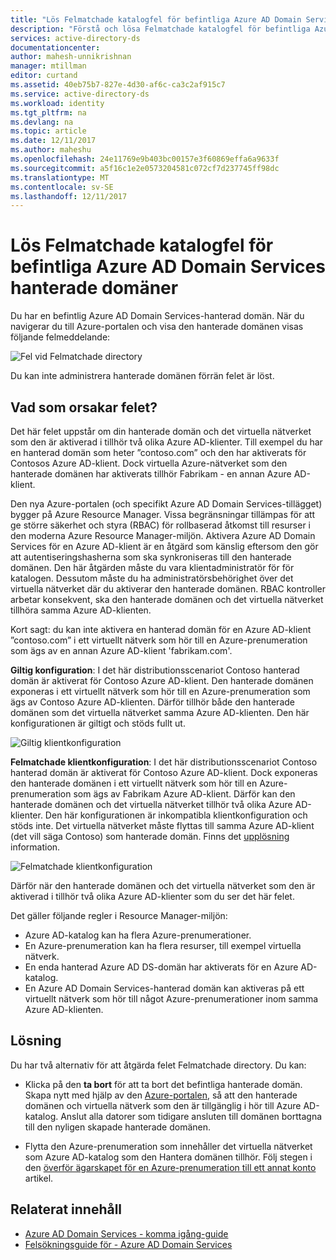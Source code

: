```yaml
---
title: "Lös Felmatchade katalogfel för befintliga Azure AD Domain Services hanterade domäner | Microsoft Docs"
description: "Förstå och lösa Felmatchade katalogfel för befintliga Azure AD Domain Services hanterade domäner"
services: active-directory-ds
documentationcenter: 
author: mahesh-unnikrishnan
manager: mtillman
editor: curtand
ms.assetid: 40eb75b7-827e-4d30-af6c-ca3c2af915c7
ms.service: active-directory-ds
ms.workload: identity
ms.tgt_pltfrm: na
ms.devlang: na
ms.topic: article
ms.date: 12/11/2017
ms.author: maheshu
ms.openlocfilehash: 24e11769e9b403bc00157e3f60869effa6a9633f
ms.sourcegitcommit: a5f16c1e2e0573204581c072cf7d237745ff98dc
ms.translationtype: MT
ms.contentlocale: sv-SE
ms.lasthandoff: 12/11/2017
---
```

# <a name="resolve-mismatched-directory-errors-for-existing-azure-ad-domain-services-managed-domains"></a>Lös Felmatchade katalogfel för befintliga Azure AD Domain Services hanterade domäner
Du har en befintlig Azure AD Domain Services-hanterad domän. När du navigerar du till Azure-portalen och visa den hanterade domänen visas följande felmeddelande:

![Fel vid Felmatchade directory](.\media\getting-started\mismatched-tenant-error.png)

Du kan inte administrera hanterade domänen förrän felet är löst.


## <a name="whats-causing-this-error"></a>Vad som orsakar felet?
Det här felet uppstår om din hanterade domän och det virtuella nätverket som den är aktiverad i tillhör två olika Azure AD-klienter. Till exempel du har en hanterad domän som heter ”contoso.com” och den har aktiverats för Contosos Azure AD-klient. Dock virtuella Azure-nätverket som den hanterade domänen har aktiverats tillhör Fabrikam - en annan Azure AD-klient.

Den nya Azure-portalen (och specifikt Azure AD Domain Services-tillägget) bygger på Azure Resource Manager. Vissa begränsningar tillämpas för att ge större säkerhet och styra (RBAC) för rollbaserad åtkomst till resurser i den moderna Azure Resource Manager-miljön. Aktivera Azure AD Domain Services för en Azure AD-klient är en åtgärd som känslig eftersom den gör att autentiseringshasherna som ska synkroniseras till den hanterade domänen. Den här åtgärden måste du vara klientadministratör för för katalogen. Dessutom måste du ha administratörsbehörighet över det virtuella nätverket där du aktiverar den hanterade domänen. RBAC kontroller arbetar konsekvent, ska den hanterade domänen och det virtuella nätverket tillhöra samma Azure AD-klienten.

Kort sagt: du kan inte aktivera en hanterad domän för en Azure AD-klient ”contoso.com” i ett virtuellt nätverk som hör till en Azure-prenumeration som ägs av en annan Azure AD-klient 'fabrikam.com'. 

**Giltig konfiguration**: I det här distributionsscenariot Contoso hanterad domän är aktiverat för Contoso Azure AD-klient. Den hanterade domänen exponeras i ett virtuellt nätverk som hör till en Azure-prenumeration som ägs av Contoso Azure AD-klienten. Därför tillhör både den hanterade domänen som det virtuella nätverket samma Azure AD-klienten. Den här konfigurationen är giltigt och stöds fullt ut.

![Giltig klientkonfiguration](./media/getting-started/valid-tenant-config.png)

**Felmatchade klientkonfiguration**: I det här distributionsscenariot Contoso hanterad domän är aktiverat för Contoso Azure AD-klient. Dock exponeras den hanterade domänen i ett virtuellt nätverk som hör till en Azure-prenumeration som ägs av Fabrikam Azure AD-klient. Därför kan den hanterade domänen och det virtuella nätverket tillhör två olika Azure AD-klienter. Den här konfigurationen är inkompatibla klientkonfiguration och stöds inte. Det virtuella nätverket måste flyttas till samma Azure AD-klient (det vill säga Contoso) som hanterade domän. Finns det [upplösning](#resolution) information.

![Felmatchade klientkonfiguration](./media/getting-started/mismatched-tenant-config.png)

Därför när den hanterade domänen och det virtuella nätverket som den är aktiverad i tillhör två olika Azure AD-klienter som du ser det här felet.

Det gäller följande regler i Resource Manager-miljön:
- Azure AD-katalog kan ha flera Azure-prenumerationer.
- En Azure-prenumeration kan ha flera resurser, till exempel virtuella nätverk.
- En enda hanterad Azure AD DS-domän har aktiverats för en Azure AD-katalog.
- En Azure AD Domain Services-hanterad domän kan aktiveras på ett virtuellt nätverk som hör till något Azure-prenumerationer inom samma Azure AD-klienten.


## <a name="resolution"></a>Lösning
Du har två alternativ för att åtgärda felet Felmatchade directory. Du kan:

- Klicka på den **ta bort** för att ta bort det befintliga hanterade domän. Skapa nytt med hjälp av den [Azure-portalen](https://portal.azure.com), så att den hanterade domänen och virtuella nätverk som den är tillgänglig i hör till Azure AD-katalog. Anslut alla datorer som tidigare ansluten till domänen borttagna till den nyligen skapade hanterade domänen.

- Flytta den Azure-prenumeration som innehåller det virtuella nätverket som Azure AD-katalog som den Hantera domänen tillhör. Följ stegen i den [överför ägarskapet för en Azure-prenumeration till ett annat konto](../billing/billing-subscription-transfer.md) artikel.


## <a name="related-content"></a>Relaterat innehåll
* [Azure AD Domain Services - komma igång-guide](active-directory-ds-getting-started.md)
* [Felsökningsguide för - Azure AD Domain Services](active-directory-ds-troubleshooting.md)
